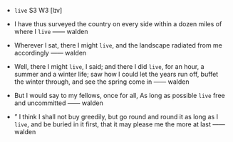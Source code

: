 - `live` S3 W3 [lɪv]



-  I have thus surveyed the country on every side within a dozen miles of where I `live` —— walden

-  Wherever I sat, there I might `live`, and the landscape radiated from me accordingly —— walden

-  Well, there I might `live`, I said; and there I did `live`, for an hour, a summer and a winter life; saw how I could let the years run off, buffet the winter through, and see the spring come in —— walden

-  But I would say to my fellows, once for all, As long as possible `live` free and uncommitted —— walden

- ” I think I shall not buy greedily, but go round and round it as long as I `live`, and be buried in it first, that it may please me the more at last —— walden